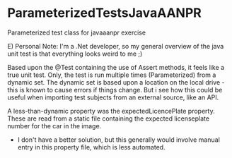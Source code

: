 # ParameterizedTestsJavaAANPR
Parameterized test class for javaaanpr exercise

E)
Personal Note: I'm a .Net developer, so my general overview of the java unit test is that everything looks weird to me ;)

Based upon the @Test containing the use of Assert methods, it feels like a true unit test. Only, the test is run multiple times (Parameterized) from a dynamic set.
The dynamic set is based upon a location on the local drive - this is known to cause errors if things change. But i see how this could be useful when importing test subjects from an external source, like an API.

A less-than-dynamic property was the expectedLicencePlate property. These are read from a static file containing the expected licenseplate number for the car in the image.
 - I don't have a better solution, but this generally would involve manual entry in this property file, which is less automated.

